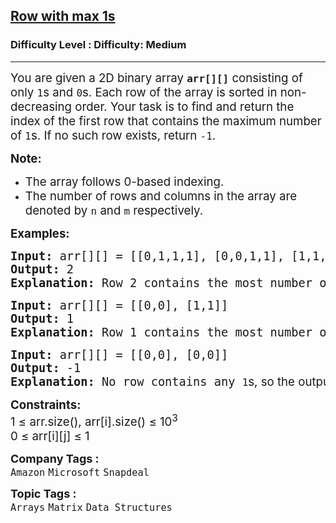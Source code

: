 <h2><a href="https://www.geeksforgeeks.org/problems/row-with-max-1s0023/1?page=4&sortBy=submissions">Row with max 1s</a></h2><h3>Difficulty Level : Difficulty: Medium</h3><hr><div class="problems_problem_content__Xm_eO"><p><span style="font-size: 14pt;">You are given a 2D binary array <code><strong>arr[][]</strong></code> consisting of only <code>1</code>s and <code>0</code>s. Each row of the array is sorted in non-decreasing order. Your task is to find and return the index of the first row that contains the maximum number of <code>1</code>s. If no such row exists, return <code>-1</code>.</span></p>
<p><span style="font-size: 14pt;"><strong>Note:</strong></span></p>
<ul>
<li><span style="font-size: 14pt;">The array follows 0-based indexing.</span></li>
<li><span style="font-size: 14pt;">The number of rows and columns in the array are denoted by <code>n</code> and <code>m</code> respectively.</span></li>
</ul>
<p><span style="font-size: 14pt;"><strong>Examples:</strong></span></p>
<pre><span style="font-size: 14pt;"><strong>Input: </strong>arr[][] = [[0,1,1,1], [0,0,1,1], [1,1,1,1], [0,0,0,0]]
<strong>Output:</strong> 2
<strong>Explanation:</strong> Row 2 contains the most number of <code>1</code><span style="font-family: -apple-system, BlinkMacSystemFont, 'Segoe UI', Roboto, Oxygen, Ubuntu, Cantarell, 'Open Sans', 'Helvetica Neue', sans-serif;">s (4 </span><code>1</code><span style="font-family: -apple-system, BlinkMacSystemFont, 'Segoe UI', Roboto, Oxygen, Ubuntu, Cantarell, 'Open Sans', 'Helvetica Neue', sans-serif;">s). Hence, the output is </span><code>2</code><span style="font-family: -apple-system, BlinkMacSystemFont, 'Segoe UI', Roboto, Oxygen, Ubuntu, Cantarell, 'Open Sans', 'Helvetica Neue', sans-serif;">.</span></span></pre>
<pre><span style="font-size: 14pt;"><strong>Input: </strong>arr[][] = [[0,0], [1,1]]
<strong>Output:</strong> 1
<strong>Explanation:</strong> Row 1 contains the most number of <code>1</code><span style="font-family: -apple-system, BlinkMacSystemFont, 'Segoe UI', Roboto, Oxygen, Ubuntu, Cantarell, 'Open Sans', 'Helvetica Neue', sans-serif;">s (2 </span><code>1</code><span style="font-family: -apple-system, BlinkMacSystemFont, 'Segoe UI', Roboto, Oxygen, Ubuntu, Cantarell, 'Open Sans', 'Helvetica Neue', sans-serif;">s). Hence, the output is </span><code>1</code><span style="font-family: -apple-system, BlinkMacSystemFont, 'Segoe UI', Roboto, Oxygen, Ubuntu, Cantarell, 'Open Sans', 'Helvetica Neue', sans-serif;">.</span></span></pre>
<pre><span style="font-size: 14pt;"><strong>Input: </strong>arr[][] = [[0,0], [0,0]]
<strong>Output:</strong> -1
<strong>Explanation:</strong> No row contains any <code>1</code><span style="font-family: -apple-system, BlinkMacSystemFont, 'Segoe UI', Roboto, Oxygen, Ubuntu, Cantarell, 'Open Sans', 'Helvetica Neue', sans-serif;">s, so the output is </span><code>-1</code><span style="font-family: -apple-system, BlinkMacSystemFont, 'Segoe UI', Roboto, Oxygen, Ubuntu, Cantarell, 'Open Sans', 'Helvetica Neue', sans-serif;">.</span></span></pre>
<p><span style="font-size: 14pt;"><strong>Constraints:</strong><br>1 ≤ arr.size(), arr[i].size()&nbsp;≤ 10<sup>3<br></sup>0 ≤ arr[i][j] ≤ 1&nbsp;</span></p></div><p><span style=font-size:18px><strong>Company Tags : </strong><br><code>Amazon</code>&nbsp;<code>Microsoft</code>&nbsp;<code>Snapdeal</code>&nbsp;<br><p><span style=font-size:18px><strong>Topic Tags : </strong><br><code>Arrays</code>&nbsp;<code>Matrix</code>&nbsp;<code>Data Structures</code>&nbsp;